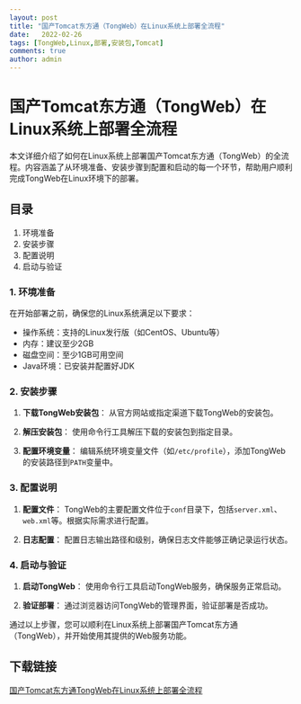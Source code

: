 ```yaml
---
layout: post
title: "国产Tomcat东方通（TongWeb）在Linux系统上部署全流程"
date:   2022-02-26
tags: [TongWeb,Linux,部署,安装包,Tomcat]
comments: true
author: admin
---
```

# 国产Tomcat东方通（TongWeb）在Linux系统上部署全流程

本文详细介绍了如何在Linux系统上部署国产Tomcat东方通（TongWeb）的全流程。内容涵盖了从环境准备、安装步骤到配置和启动的每一个环节，帮助用户顺利完成TongWeb在Linux环境下的部署。

## 目录
1. 环境准备
2. 安装步骤
3. 配置说明
4. 启动与验证

### 1. 环境准备
在开始部署之前，确保您的Linux系统满足以下要求：
- 操作系统：支持的Linux发行版（如CentOS、Ubuntu等）
- 内存：建议至少2GB
- 磁盘空间：至少1GB可用空间
- Java环境：已安装并配置好JDK

### 2. 安装步骤
1. **下载TongWeb安装包**：
   从官方网站或指定渠道下载TongWeb的安装包。

2. **解压安装包**：
   使用命令行工具解压下载的安装包到指定目录。

3. **配置环境变量**：
   编辑系统环境变量文件（如`/etc/profile`），添加TongWeb的安装路径到`PATH`变量中。

### 3. 配置说明
1. **配置文件**：
   TongWeb的主要配置文件位于`conf`目录下，包括`server.xml`、`web.xml`等。根据实际需求进行配置。

2. **日志配置**：
   配置日志输出路径和级别，确保日志文件能够正确记录运行状态。

### 4. 启动与验证
1. **启动TongWeb**：
   使用命令行工具启动TongWeb服务，确保服务正常启动。

2. **验证部署**：
   通过浏览器访问TongWeb的管理界面，验证部署是否成功。

通过以上步骤，您可以顺利在Linux系统上部署国产Tomcat东方通（TongWeb），并开始使用其提供的Web服务功能。

## 下载链接

[国产Tomcat东方通TongWeb在Linux系统上部署全流程](https://pan.quark.cn/s/87b4bf80910c)